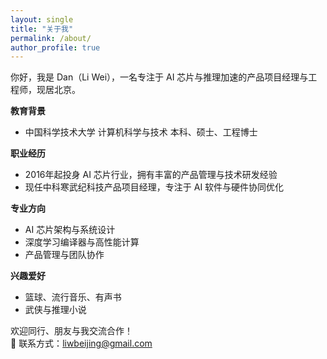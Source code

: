 ```yaml
---
layout: single
title: "关于我"
permalink: /about/
author_profile: true
---
```


你好，我是 Dan（Li Wei），一名专注于 AI 芯片与推理加速的产品项目经理与工程师，现居北京。

**教育背景**
- 中国科学技术大学 计算机科学与技术 本科、硕士、工程博士

**职业经历**
- 2016年起投身 AI 芯片行业，拥有丰富的产品管理与技术研发经验
- 现任中科寒武纪科技产品项目经理，专注于 AI 软件与硬件协同优化

**专业方向**
- AI 芯片架构与系统设计
- 深度学习编译器与高性能计算
- 产品管理与团队协作

**兴趣爱好**
- 篮球、流行音乐、有声书
- 武侠与推理小说

欢迎同行、朋友与我交流合作！  
📧 联系方式：[liwbeijing@gmail.com](mailto:liwbeijing@gmail.com)

<!-- 你可以根据需要补充更多内容或图片 -->